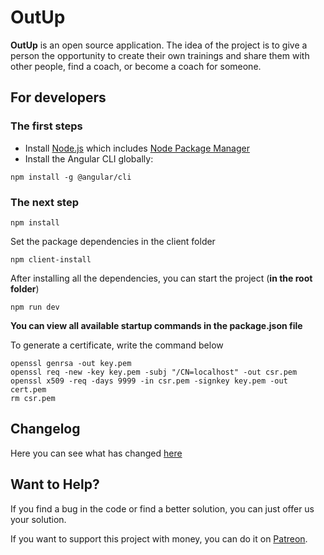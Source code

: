 # OutUp
__OutUp__ is an open source application. The idea of the project is to give a person the opportunity to create their own trainings and share them 
with other people, find a coach, or become a coach for someone.

## For developers
### The first steps
- Install [Node.js](https://nodejs.org/) which includes [Node Package Manager](https://www.npmjs.com/)
- Install the Angular CLI globally:
```
npm install -g @angular/cli
```

### The next step
 ``` 
 npm install 
 ```
 Set the package dependencies in the client folder
 ``` 
 npm client-install
 ```
After installing all the dependencies, you can start the project (__in the root folder__)
 ``` 
 npm run dev
 ```
__You can view all available startup commands in the package.json file__

To generate a certificate, write the command below
```
openssl genrsa -out key.pem
openssl req -new -key key.pem -subj "/CN=localhost" -out csr.pem
openssl x509 -req -days 9999 -in csr.pem -signkey key.pem -out cert.pem
rm csr.pem
```

## Changelog
Here you can see what has changed [here](https://github.com/enoDH/OutUp/blob/main/CHANGELOG.md)

## Want to Help?
If you find a bug in the code or find a better solution, you can just offer us your solution.

If you want to support this project with money, you can do it on [Patreon](https://www.patreon.com/outup).
